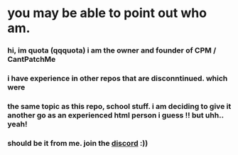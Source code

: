 # you may be able to point out who  am.

### hi, im quota (qqquota) i am the owner and founder of CPM / CantPatchMe 
### i have experience in other repos that are disconntinued. which were
### the same topic as this repo, school stuff. i am deciding to give it another go as an experienced html person i guess !! but uhh.. yeah!
### should be it from me. join the <a href="dsc.gg/cantpatchme">discord</a> :))
